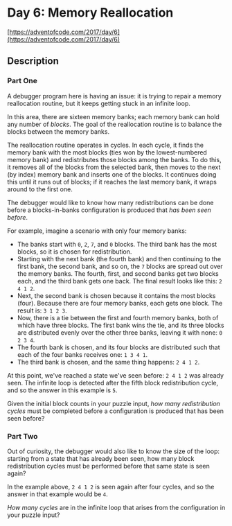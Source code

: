 # Day 6: Memory Reallocation

[https://adventofcode.com/2017/day/6](https://adventofcode.com/2017/day/6)

## Description

### Part One

A debugger program here is having an issue: it is trying to repair a memory
reallocation routine, but it keeps getting stuck in an infinite loop.

In this area, there are
<span title="There are also five currency banks, two river banks, three airplanes banking, a banked billards shot, and a left bank.">sixteen
memory banks</span>; each memory bank can hold any number of _blocks_. The goal
of the reallocation routine is to balance the blocks between the memory banks.

The reallocation routine operates in cycles. In each cycle, it finds the memory
bank with the most blocks (ties won by the lowest-numbered memory bank) and
redistributes those blocks among the banks. To do this, it removes all of the
blocks from the selected bank, then moves to the next (by index) memory bank and
inserts one of the blocks. It continues doing this until it runs out of blocks;
if it reaches the last memory bank, it wraps around to the first one.

The debugger would like to know how many redistributions can be done before a
blocks-in-banks configuration is produced that _has been seen before_.

For example, imagine a scenario with only four memory banks:

- The banks start with `0`, `2`, `7`, and `0` blocks. The third bank has the
  most blocks, so it is chosen for redistribution.
- Starting with the next bank (the fourth bank) and then continuing to the first
  bank, the second bank, and so on, the `7` blocks are spread out over the
  memory banks. The fourth, first, and second banks get two blocks each, and the
  third bank gets one back. The final result looks like this: `2 4 1 2`.
- Next, the second bank is chosen because it contains the most blocks (four).
  Because there are four memory banks, each gets one block. The result is:
  `3 1 2 3`.
- Now, there is a tie between the first and fourth memory banks, both of which
  have three blocks. The first bank wins the tie, and its three blocks are
  distributed evenly over the other three banks, leaving it with none:
  `0 2 3 4`.
- The fourth bank is chosen, and its four blocks are distributed such that each
  of the four banks receives one: `1 3 4 1`.
- The third bank is chosen, and the same thing happens: `2 4 1 2`.

At this point, we've reached a state we've seen before: `2 4 1 2` was already
seen. The infinite loop is detected after the fifth block redistribution cycle,
and so the answer in this example is `5`.

Given the initial block counts in your puzzle input, _how many redistribution
cycles_ must be completed before a configuration is produced that has been seen
before?

### Part Two

Out of curiosity, the debugger would also like to know the size of the loop:
starting from a state that has already been seen, how many block redistribution
cycles must be performed before that same state is seen again?

In the example above, `2 4 1 2` is seen again after four cycles, and so the
answer in that example would be `4`.

_How many cycles_ are in the infinite loop that arises from the configuration in
your puzzle input?
